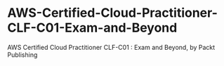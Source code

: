 # AWS-Certified-Cloud-Practitioner-CLF-C01-Exam-and-Beyond
AWS Certified Cloud Practitioner CLF-C01 : Exam and Beyond, by Packt Publishing
